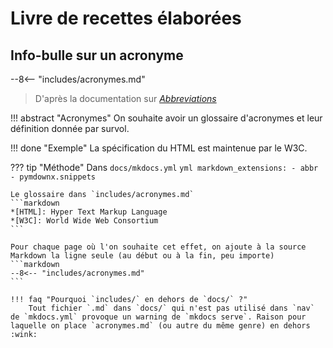 # Livre de recettes élaborées

## Info-bulle sur un acronyme

--8<-- "includes/acronymes.md"

> D'après la documentation sur [_Abbreviations_](https://squidfunk.github.io/mkdocs-material/reference/abbreviations/)

!!! abstract "Acronymes"
    On souhaite avoir un glossaire d'acronymes et leur définition donnée par survol.

!!! done "Exemple"
    La spécification du HTML est maintenue par le W3C.

??? tip "Méthode"
    Dans `docs/mkdocs.yml`
    ```yml
    markdown_extensions:
      - abbr
      - pymdownx.snippets
    ```

    Le glossaire dans `includes/acronymes.md`
    ```markdown
    *[HTML]: Hyper Text Markup Language
    *[W3C]: World Wide Web Consortium
    ```

    Pour chaque page où l'on souhaite cet effet, on ajoute à la source Markdown la ligne seule (au début ou à la fin, peu importe)
    ```markdown
    --8<-- "includes/acronymes.md"
    ```

    !!! faq "Pourquoi `includes/` en dehors de `docs/` ?"
        Tout fichier `.md` dans `docs/` qui n'est pas utilisé dans `nav` de `mkdocs.yml` provoque un warning de `mkdocs serve`. Raison pour laquelle on place `acronymes.md` (ou autre du même genre) en dehors :wink:
